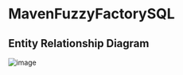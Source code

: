 # MavenFuzzyFactorySQL

## Entity Relationship Diagram

![image](https://github.com/luoyuwen31/MavenFuzzyFactorySQL/blob/main/Maven_Schema.png)
